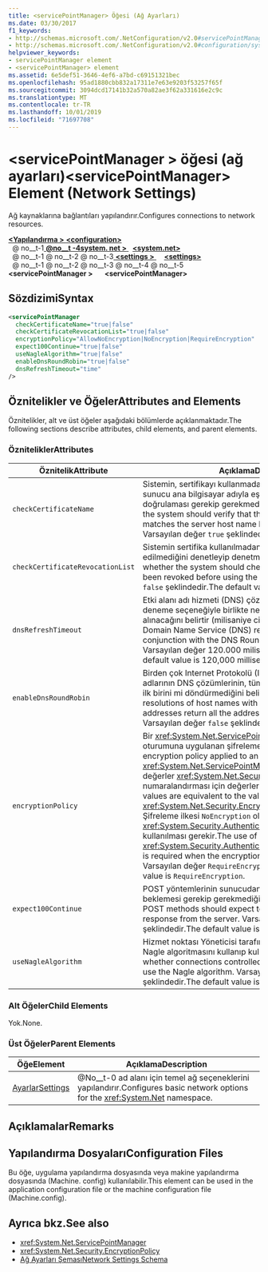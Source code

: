 ```yaml
---
title: <servicePointManager> Öğesi (Ağ Ayarları)
ms.date: 03/30/2017
f1_keywords:
- http://schemas.microsoft.com/.NetConfiguration/v2.0#servicePointManager
- http://schemas.microsoft.com/.NetConfiguration/v2.0#configuration/system.net/settings/servicePointManager
helpviewer_keywords:
- servicePointManager element
- <servicePointManager> element
ms.assetid: 6e5def51-3646-4ef6-a7bd-c69151321bec
ms.openlocfilehash: 95ad1880cbb832a17311e7e63e9203f53257f65f
ms.sourcegitcommit: 3094dcd17141b32a570a82ae3f62a331616e2c9c
ms.translationtype: MT
ms.contentlocale: tr-TR
ms.lasthandoff: 10/01/2019
ms.locfileid: "71697708"
---
```

# <a name="servicepointmanager-element-network-settings"></a><span data-ttu-id="3b5b7-102">\<servicePointManager > öğesi (ağ ayarları)</span><span class="sxs-lookup"><span data-stu-id="3b5b7-102">\<servicePointManager> Element (Network Settings)</span></span>
<span data-ttu-id="3b5b7-103">Ağ kaynaklarına bağlantıları yapılandırır.</span><span class="sxs-lookup"><span data-stu-id="3b5b7-103">Configures connections to network resources.</span></span>  
  
[<span data-ttu-id="3b5b7-104"> **\<Yapılandırma >** </span><span class="sxs-lookup"><span data-stu-id="3b5b7-104">**\<configuration>**</span></span>](../configuration-element.md)  
<span data-ttu-id="3b5b7-105">&nbsp; @ no__t-1[ **@no__t -4system. net >** ](system-net-element-network-settings.md)</span><span class="sxs-lookup"><span data-stu-id="3b5b7-105">&nbsp;&nbsp;[**\<system.net>**](system-net-element-network-settings.md)</span></span>  
<span data-ttu-id="3b5b7-106">&nbsp; @ no__t-1 @ no__t-2 @ no__t-3[ **\<settings >** ](settings-element-network-settings.md)</span><span class="sxs-lookup"><span data-stu-id="3b5b7-106">&nbsp;&nbsp;&nbsp;&nbsp;[**\<settings>**](settings-element-network-settings.md)</span></span>  
<span data-ttu-id="3b5b7-107">&nbsp; @ no__t-1 @ no__t-2 @ no__t-3 @ no__t-4 @ no__t-5 **\<servicePointManager >**</span><span class="sxs-lookup"><span data-stu-id="3b5b7-107">&nbsp;&nbsp;&nbsp;&nbsp;&nbsp;&nbsp;**\<servicePointManager>**</span></span>  
  
## <a name="syntax"></a><span data-ttu-id="3b5b7-108">Sözdizimi</span><span class="sxs-lookup"><span data-stu-id="3b5b7-108">Syntax</span></span>  
  
```xml  
<servicePointManager  
  checkCertificateName="true|false"  
  checkCertificateRevocationList="true|false"  
  encryptionPolicy="AllowNoEncryption|NoEncryption|RequireEncryption"  
  expect100Continue="true|false"  
  useNagleAlgorithm="true|false"  
  enableDnsRoundRobin="true|false"  
  dnsRefreshTimeout="time"  
/>  
```  
  
## <a name="attributes-and-elements"></a><span data-ttu-id="3b5b7-109">Öznitelikler ve Öğeler</span><span class="sxs-lookup"><span data-stu-id="3b5b7-109">Attributes and Elements</span></span>  
 <span data-ttu-id="3b5b7-110">Öznitelikler, alt ve üst öğeler aşağıdaki bölümlerde açıklanmaktadır.</span><span class="sxs-lookup"><span data-stu-id="3b5b7-110">The following sections describe attributes, child elements, and parent elements.</span></span>  
  
### <a name="attributes"></a><span data-ttu-id="3b5b7-111">Öznitelikler</span><span class="sxs-lookup"><span data-stu-id="3b5b7-111">Attributes</span></span>  
  
|<span data-ttu-id="3b5b7-112">**Öznitelik**</span><span class="sxs-lookup"><span data-stu-id="3b5b7-112">**Attribute**</span></span>|<span data-ttu-id="3b5b7-113">**Açıklama**</span><span class="sxs-lookup"><span data-stu-id="3b5b7-113">**Description**</span></span>|  
|-------------------|---------------------|  
|`checkCertificateName`|<span data-ttu-id="3b5b7-114">Sistemin, sertifikayı kullanmadan önce sertifikadaki adın sunucu ana bilgisayar adıyla eşleşip eşleşmediğini doğrulaması gerekip gerekmediğini belirtir.</span><span class="sxs-lookup"><span data-stu-id="3b5b7-114">Specifies whether the system should verify that the name on the certificate matches the server host name before using the certificate.</span></span> <span data-ttu-id="3b5b7-115">Varsayılan değer `true` şeklindedir.</span><span class="sxs-lookup"><span data-stu-id="3b5b7-115">The default value is `true`.</span></span>|  
|`checkCertificateRevocationList`|<span data-ttu-id="3b5b7-116">Sistemin sertifika kullanılmadan önce sertifikanın iptal edilip edilmediğini denetleyip denetmeyeceğini belirtir.</span><span class="sxs-lookup"><span data-stu-id="3b5b7-116">Specifies whether the system should check whether the certificate has been revoked before using the certificate.</span></span> <span data-ttu-id="3b5b7-117">Varsayılan değer `false` şeklindedir.</span><span class="sxs-lookup"><span data-stu-id="3b5b7-117">The default value is `false`.</span></span>|  
|`dnsRefreshTimeout`|<span data-ttu-id="3b5b7-118">Etki alanı adı hizmeti (DNS) çözümlerinin, DNS hepsini bir kez deneme seçeneğiyle birlikte ne kadar süreyle önbelleğe alınacağını belirtir (milisaniye cinsinden).</span><span class="sxs-lookup"><span data-stu-id="3b5b7-118">Specifies how long Domain Name Service (DNS) resolutions are cached in conjunction with the DNS Round Robin option, in milliseconds.</span></span> <span data-ttu-id="3b5b7-119">Varsayılan değer 120.000 milisaniyedir (iki dakika).</span><span class="sxs-lookup"><span data-stu-id="3b5b7-119">The default value is 120,000 milliseconds (two minutes).</span></span>|  
|`enableDnsRoundRobin`|<span data-ttu-id="3b5b7-120">Birden çok Internet Protokolü (IP) adresi olan ana bilgisayar adlarının DNS çözümlerinin, tüm adresleri mi yoksa yalnızca ilk birini mi döndürmediğini belirtir.</span><span class="sxs-lookup"><span data-stu-id="3b5b7-120">Specifies whether DNS resolutions of host names with multiple Internet Protocol (IP) addresses return all the addresses, or just the first one.</span></span> <span data-ttu-id="3b5b7-121">Varsayılan değer `false` şeklindedir.</span><span class="sxs-lookup"><span data-stu-id="3b5b7-121">The default value is `false`.</span></span>|  
|`encryptionPolicy`|<span data-ttu-id="3b5b7-122">Bir <xref:System.Net.ServicePointManager> örneğinde SSL/TLS oturumuna uygulanan şifreleme ilkesini belirtir.</span><span class="sxs-lookup"><span data-stu-id="3b5b7-122">Specifies the encryption policy applied to an SSL/TLS session on a <xref:System.Net.ServicePointManager> instance.</span></span> <span data-ttu-id="3b5b7-123">Olası değerler <xref:System.Net.Security.EncryptionPolicy> numaralandırması için değerler ile eşdeğerdir.</span><span class="sxs-lookup"><span data-stu-id="3b5b7-123">The possible values are equivalent to the values for the <xref:System.Net.Security.EncryptionPolicy> enumeration.</span></span> <span data-ttu-id="3b5b7-124">Şifreleme ilkesi `NoEncryption` olarak ayarlandığında <xref:System.Security.Authentication.CipherAlgorithmType.Null> kullanılması gerekir.</span><span class="sxs-lookup"><span data-stu-id="3b5b7-124">The use of <xref:System.Security.Authentication.CipherAlgorithmType.Null> is required when the encryption policy is set to `NoEncryption`.</span></span> <span data-ttu-id="3b5b7-125">Varsayılan değer `RequireEncryption` şeklindedir.</span><span class="sxs-lookup"><span data-stu-id="3b5b7-125">The default value is `RequireEncryption`.</span></span>|  
|`expect100Continue`|<span data-ttu-id="3b5b7-126">POST yöntemlerinin sunucudan `100-continue` yanıtı almayı beklemesi gerekip gerekmediğini belirtir.</span><span class="sxs-lookup"><span data-stu-id="3b5b7-126">Specifies whether POST methods should expect to receive a `100-continue` response from the server.</span></span> <span data-ttu-id="3b5b7-127">Varsayılan değer `true` şeklindedir.</span><span class="sxs-lookup"><span data-stu-id="3b5b7-127">The default value is `true`.</span></span>|  
|`useNagleAlgorithm`|<span data-ttu-id="3b5b7-128">Hizmet noktası Yöneticisi tarafından denetlenen bağlantıların Nagle algoritmasını kullanıp kullanmadığını belirtir.</span><span class="sxs-lookup"><span data-stu-id="3b5b7-128">Specifies whether connections controlled by the service point manager use the Nagle algorithm.</span></span> <span data-ttu-id="3b5b7-129">Varsayılan değer `true` şeklindedir.</span><span class="sxs-lookup"><span data-stu-id="3b5b7-129">The default value is `true`.</span></span>|  
  
### <a name="child-elements"></a><span data-ttu-id="3b5b7-130">Alt Öğeler</span><span class="sxs-lookup"><span data-stu-id="3b5b7-130">Child Elements</span></span>  
 <span data-ttu-id="3b5b7-131">Yok.</span><span class="sxs-lookup"><span data-stu-id="3b5b7-131">None.</span></span>  
  
### <a name="parent-elements"></a><span data-ttu-id="3b5b7-132">Üst Öğeler</span><span class="sxs-lookup"><span data-stu-id="3b5b7-132">Parent Elements</span></span>  
  
|<span data-ttu-id="3b5b7-133">**Öğe**</span><span class="sxs-lookup"><span data-stu-id="3b5b7-133">**Element**</span></span>|<span data-ttu-id="3b5b7-134">**Açıklama**</span><span class="sxs-lookup"><span data-stu-id="3b5b7-134">**Description**</span></span>|  
|-----------------|---------------------|  
|[<span data-ttu-id="3b5b7-135">Ayarlar</span><span class="sxs-lookup"><span data-stu-id="3b5b7-135">Settings</span></span>](settings-element-network-settings.md)|<span data-ttu-id="3b5b7-136">@No__t-0 ad alanı için temel ağ seçeneklerini yapılandırır.</span><span class="sxs-lookup"><span data-stu-id="3b5b7-136">Configures basic network options for the <xref:System.Net> namespace.</span></span>|  
  
## <a name="remarks"></a><span data-ttu-id="3b5b7-137">Açıklamalar</span><span class="sxs-lookup"><span data-stu-id="3b5b7-137">Remarks</span></span>  
  
## <a name="configuration-files"></a><span data-ttu-id="3b5b7-138">Yapılandırma Dosyaları</span><span class="sxs-lookup"><span data-stu-id="3b5b7-138">Configuration Files</span></span>  
 <span data-ttu-id="3b5b7-139">Bu öğe, uygulama yapılandırma dosyasında veya makine yapılandırma dosyasında (Machine. config) kullanılabilir.</span><span class="sxs-lookup"><span data-stu-id="3b5b7-139">This element can be used in the application configuration file or the machine configuration file (Machine.config).</span></span>  
  
## <a name="see-also"></a><span data-ttu-id="3b5b7-140">Ayrıca bkz.</span><span class="sxs-lookup"><span data-stu-id="3b5b7-140">See also</span></span>

- <xref:System.Net.ServicePointManager>
- <xref:System.Net.Security.EncryptionPolicy>
- [<span data-ttu-id="3b5b7-141">Ağ Ayarları Şeması</span><span class="sxs-lookup"><span data-stu-id="3b5b7-141">Network Settings Schema</span></span>](index.md)
